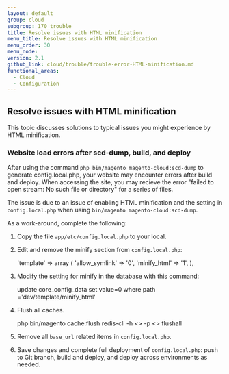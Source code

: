 ```yaml
---
layout: default
group: cloud
subgroup: 170_trouble
title: Resolve issues with HTML minification
menu_title: Resolve issues with HTML minification
menu_order: 30
menu_node:
version: 2.1
github_link: cloud/trouble/trouble-error-HTML-minification.md
functional_areas:
  - Cloud
  - Configuration
---
```


## Resolve issues with HTML minification
This topic discusses solutions to typical issues you might experience by HTML minification.

### Website load errors after scd-dump, build, and deploy
<!-- This issue will be resolved with a later release. -->
After using the command `php bin/magento magento-cloud:scd-dump` to generate config.local.php, your website may encounter errors after build and deploy. When accessing the site, you may recieve the error "failed to open stream: No such file or directory" for a series of files.

The issue is due to an issue of enabling HTML minification and the setting in `config.local.php` when using `bin/magento magento-cloud:scd-dump`.

As a work-around, complete the following:

1. Copy the file `app/etc/config.local.php` to your local.
2. Edit and remove the minify section from `config.local.php`:


    'template' =>
          array (
            'allow_symlink' => '0',
            'minify_html' => '1',
          ),
2. Modify the setting for minify in the database with this command:


      update core_config_data set value=0 where path ='dev/template/minify_html'
3. Flush all caches.


    php bin/magento cache:flush
    redis-cli -h <> -p <> flushall
4. Remove all `base_url` related items in `config.local.php`.
5. Save changes and complete full deployment of `config.local.php`: push to Git branch, build and deploy, and deploy across environments as needed.
